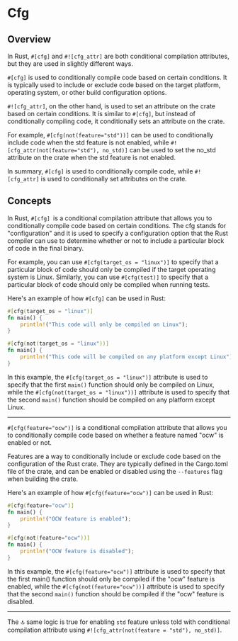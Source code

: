 # Cfg

## Overview

In Rust, `#[cfg]` and `#![cfg_attr]` are both conditional compilation attributes, but they are used in slightly different ways.

`#[cfg]` is used to conditionally compile code based on certain conditions. It is typically used to include or exclude code based on the target platform, operating system, or other build configuration options.

`#![cfg_attr]`, on the other hand, is used to set an attribute on the crate based on certain conditions. It is similar to `#[cfg]`, but instead of conditionally compiling code, it conditionally sets an attribute on the crate.

For example, `#[cfg(not(feature="std"))]` can be used to conditionally include code when the std feature is not enabled, while `#![cfg_attr(not(feature="std"), no_std)]` can be used to set the no_std attribute on the crate when the std feature is not enabled.

In summary, `#[cfg]` is used to conditionally compile code, while `#![cfg_attr]` is used to conditionally set attributes on the crate.

## Concepts

In Rust, `#[cfg] `is a conditional compilation attribute that allows you to conditionally compile code based on certain conditions. The cfg stands for "configuration" and it is used to specify a configuration option that the Rust compiler can use to determine whether or not to include a particular block of code in the final binary.

For example, you can use `#[cfg(target_os = "linux")]` to specify that a particular block of code should only be compiled if the target operating system is Linux. Similarly, you can use `#[cfg(test)]` to specify that a particular block of code should only be compiled when running tests.

Here's an example of how `#[cfg]` can be used in Rust:

```rust
#[cfg(target_os = "linux")]
fn main() {
    println!("This code will only be compiled on Linux");
}

#[cfg(not(target_os = "linux"))]
fn main() {
    println!("This code will be compiled on any platform except Linux");
}
```

In this example, the `#[cfg(target_os = "linux")]` attribute is used to specify that the first `main()` function should only be compiled on Linux, while the `#[cfg(not(target_os = "linux"))]` attribute is used to specify that the second `main()` function should be compiled on any platform except Linux.

---

`#[cfg(feature="ocw")]` is a conditional compilation attribute that allows you to conditionally compile code based on whether a feature named "ocw" is enabled or not.

Features are a way to conditionally include or exclude code based on the configuration of the Rust crate. They are typically defined in the Cargo.toml file of the crate, and can be enabled or disabled using the `--features` flag when building the crate.

Here's an example of how `#[cfg(feature="ocw")]` can be used in Rust:

```rust
#[cfg(feature="ocw")]
fn main() {
    println!("OCW feature is enabled");
}

#[cfg(not(feature="ocw"))]
fn main() {
    println!("OCW feature is disabled");
}
```

In this example, the `#[cfg(feature="ocw")]` attribute is used to specify that the first main() function should only be compiled if the "ocw" feature is enabled, while the `#[cfg(not(feature="ocw"))]` attribute is used to specify that the second `main()` function should be compiled if the "ocw" feature is disabled.

---

The 🔝 same logic is true for enabling `std` feature unless told with conditional compilation attribute using `#![cfg_attr(not(feature = "std"), no_std)]`.
